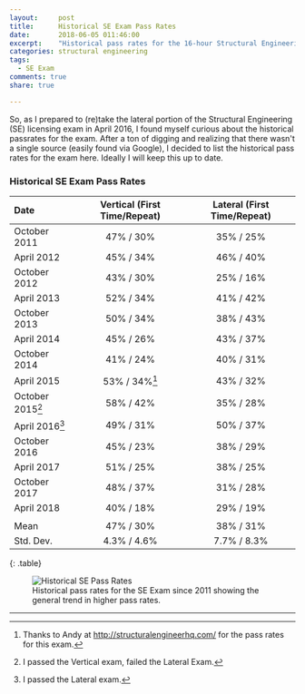 ```yaml
---
layout:     post
title:      Historical SE Exam Pass Rates
date:       2018-06-05 011:46:00
excerpt:    "Historical pass rates for the 16-hour Structural Engineering (SE) licensing exam."
categories: structural engineering
tags:
  - SE Exam
comments: true
share: true

---
```


So, as I prepared to (re)take the lateral portion of the Structural Engineering (SE) licensing exam in April 2016, I found myself curious about the historical passrates for the exam. After a ton of digging and realizing that there wasn't a single source (easily found via Google), I decided to list the historical pass rates for the exam here. Ideally I will keep this up to date.

### Historical SE Exam Pass Rates

| Date | Vertical (First Time/Repeat) | Lateral (First Time/Repeat) |
|:--------|:-------:|:--------:|
| October 2011   | 47% / 30%   | 35% / 25%  |
| April 2012   | 45% / 34%   | 46% / 40%   |
| October 2012   | 43% / 30% | 25% / 16%   |  
| April 2013   |  52% / 34%   | 41% / 42%   |
| October 2013   | 50% / 34% | 38% / 43%   |  
| April 2014   |  45% / 26%   | 43% / 37%   |
| October 2014   | 41% / 24% | 40% / 31%   |  
| April 2015   |  53% / 34%[^1]   | 43% / 32%   |
| October 2015[^2]   | 58% / 42% | 35% / 28%   |  
| April 2016[^3]   |  49% / 31%  | 50% / 37%   |
| October 2016   | 45% / 23% | 38% / 29%   |  
| April 2017   |  51% / 25%   | 38% / 25%   |
| October 2017   | 48% / 37% | 31% / 28%   |  
| April 2018   |  40% / 18%   | 29% / 19%   |
|              |             |             |
| Mean         | 47% / 30%   | 38% / 31%   |
| Std. Dev.    | 4.3% / 4.6% | 7.7% / 8.3% |
{: .table}

<figure>
  <img src="{{ site.url }}/images/SEPass.PNG" alt="Historical SE Pass Rates">
	<figcaption>Historical pass rates for the SE Exam since 2011 showing the general trend in higher pass rates.</figcaption>
</figure>


---
[^1]: Thanks to Andy at http://structuralengineerhq.com/ for the pass rates for this exam.
[^2]: I passed the Vertical exam, failed the Lateral Exam.
[^3]: I passed the Lateral exam.

